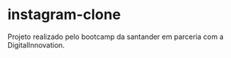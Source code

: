 # instagram-clone
Projeto realizado pelo bootcamp da santander em parceria com a DigitalInnovation. 
